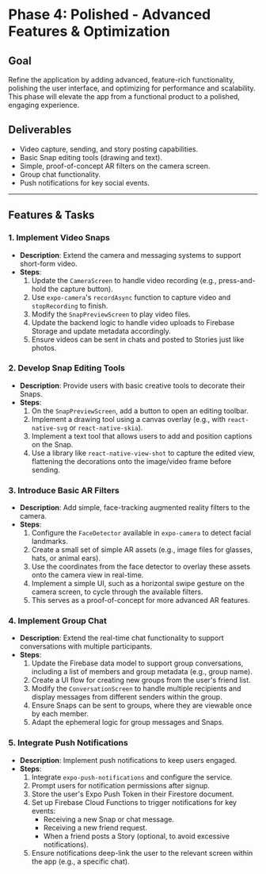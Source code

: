 # Phase 4: Polished - Advanced Features & Optimization

## Goal
Refine the application by adding advanced, feature-rich functionality, polishing the user interface, and optimizing for performance and scalability. This phase will elevate the app from a functional product to a polished, engaging experience.

## Deliverables
- Video capture, sending, and story posting capabilities.
- Basic Snap editing tools (drawing and text).
- Simple, proof-of-concept AR filters on the camera screen.
- Group chat functionality.
- Push notifications for key social events.

---

## Features & Tasks

### 1. **Implement Video Snaps**
- **Description**: Extend the camera and messaging systems to support short-form video.
- **Steps**:
    1. Update the `CameraScreen` to handle video recording (e.g., press-and-hold the capture button).
    2. Use `expo-camera`'s `recordAsync` function to capture video and `stopRecording` to finish.
    3. Modify the `SnapPreviewScreen` to play video files.
    4. Update the backend logic to handle video uploads to Firebase Storage and update metadata accordingly.
    5. Ensure videos can be sent in chats and posted to Stories just like photos.

### 2. **Develop Snap Editing Tools**
- **Description**: Provide users with basic creative tools to decorate their Snaps.
- **Steps**:
    1. On the `SnapPreviewScreen`, add a button to open an editing toolbar.
    2. Implement a drawing tool using a canvas overlay (e.g., with `react-native-svg` or `react-native-skia`).
    3. Implement a text tool that allows users to add and position captions on the Snap.
    4. Use a library like `react-native-view-shot` to capture the edited view, flattening the decorations onto the image/video frame before sending.

### 3. **Introduce Basic AR Filters**
- **Description**: Add simple, face-tracking augmented reality filters to the camera.
- **Steps**:
    1. Configure the `FaceDetector` available in `expo-camera` to detect facial landmarks.
    2. Create a small set of simple AR assets (e.g., image files for glasses, hats, or animal ears).
    3. Use the coordinates from the face detector to overlay these assets onto the camera view in real-time.
    4. Implement a simple UI, such as a horizontal swipe gesture on the camera screen, to cycle through the available filters.
    5. This serves as a proof-of-concept for more advanced AR features.

### 4. **Implement Group Chat**
- **Description**: Extend the real-time chat functionality to support conversations with multiple participants.
- **Steps**:
    1. Update the Firebase data model to support group conversations, including a list of members and group metadata (e.g., group name).
    2. Create a UI flow for creating new groups from the user's friend list.
    3. Modify the `ConversationScreen` to handle multiple recipients and display messages from different senders within the group.
    4. Ensure Snaps can be sent to groups, where they are viewable once by each member.
    5. Adapt the ephemeral logic for group messages and Snaps.

### 5. **Integrate Push Notifications**
- **Description**: Implement push notifications to keep users engaged.
- **Steps**:
    1. Integrate `expo-push-notifications` and configure the service.
    2. Prompt users for notification permissions after signup.
    3. Store the user's Expo Push Token in their Firestore document.
    4. Set up Firebase Cloud Functions to trigger notifications for key events:
        - Receiving a new Snap or chat message.
        - Receiving a new friend request.
        - When a friend posts a Story (optional, to avoid excessive notifications).
    5. Ensure notifications deep-link the user to the relevant screen within the app (e.g., a specific chat). 